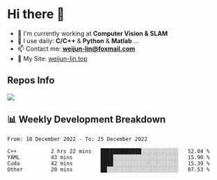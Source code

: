 # Hi there 👋

<!--
**Weijun-Lin/Weijun-Lin** is a ✨ _special_ ✨ repository because its `README.md` (this file) appears on your GitHub profile.

Here are some ideas to get you started:

- 🔭 I’m currently working on ...
- 🌱 I’m currently learning ...
- 👯 I’m looking to collaborate on ...
- 🤔 I’m looking for help with ...
- 💬 Ask me about ...
- 📫 How to reach me: ...
- 😄 Pronouns: ...
- ⚡ Fun fact: ...
-->

- 🏢 I'm currently working at **Computer Vision & SLAM**
- 🚀 I use daily: **C/C++** & **Python** & **Matlab** ...
- 📫 Contact me: **weijun-lin@foxmail.com**
- 🔗 My Site: [weijun-lin.top](https://weijun-lin.top/p)

  

## Repos Info
![](https://github-readme-stats.vercel.app/api?username=Weijun-Lin&theme=cobalt)

## 📊 Weekly Development Breakdown

<!--START_SECTION:waka-->

```text
From: 18 December 2022 - To: 25 December 2022

C++           2 hrs 22 mins   █████████████░░░░░░░░░░░░   52.04 %
YAML          43 mins         ████░░░░░░░░░░░░░░░░░░░░░   15.90 %
Cuda          42 mins         ████░░░░░░░░░░░░░░░░░░░░░   15.39 %
Other         20 mins         ██░░░░░░░░░░░░░░░░░░░░░░░   07.53 %
```

<!--END_SECTION:waka-->
